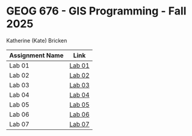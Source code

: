 # GEOG 676 - GIS Programming - Fall 2025
Katherine (Kate) Bricken

|Assignment Name | Link | 
|----------------|------|
|Lab 01|[Lab 01](Lab01/README.md)|
|Lab 02|[Lab 02](Lab02/README.md)|
|Lab 03|[Lab 03](Lab03/README.md)|
|Lab 04|[Lab 04](Lab04/README.md)|
|Lab 05|[Lab 05](Lab05/README.md)|
|Lab 06|[Lab 06](Lab06/README.md)|
|Lab 07|[Lab 07](Lab07/README.md)|
